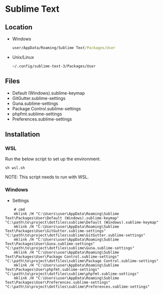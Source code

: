 # Sublime Text

## Location

- Windows

  ``` cmd
  user/AppData/Roaming/Sublime Text/Packages/User
  ```

- Unix/Linux

  ``` shell
  ~/.config/sublime-text-3/Packages/User
  ```

## Files

- Default (Windows).sublime-keymap
- GitGutter.sublime-settings
- Guna.sublime-settings
- Package Control.sublime-settings
- phpfmt.sublime-settings
- Preferences.sublime-settings

## Installation

### WSL

Run the below script to set up the environment.

``` shell
sh wsl.sh

```

NOTE: This script needs to run with WSL.

### Windows

- Settings

```shell
    # cmd
    mklink /H "C:\Users\user\AppData\Roaming\Sublime Text\Packages\User\Default (Windows).sublime-keymap" "C:\path\to\project\dotfiles\sublime\Default (Windows).sublime-keymap"
    mklink /H "C:\Users\user\AppData\Roaming\Sublime Text\Packages\User\GitGutter.sublime-settings" "C:\path\to\project\dotfiles\sublime\GitGutter.sublime-settings"
    mklink /H "C:\Users\user\AppData\Roaming\Sublime Text\Packages\User\Guna.sublime-settings" "C:\path\to\project\dotfiles\sublime\Guna.sublime-settings"
    mklink /H "C:\Users\user\AppData\Roaming\Sublime Text\Packages\User\Package Control.sublime-settings" "C:\path\to\project\dotfiles\sublime\Package Control.sublime-settings"
    mklink /H "C:\Users\user\AppData\Roaming\Sublime Text\Packages\User\phpfmt.sublime-settings" "C:\path\to\project\dotfiles\sublime\phpfmt.sublime-settings"
    mklink /H "C:\Users\user\AppData\Roaming\Sublime Text\Packages\User\Preferences.sublime-settings" "C:\path\to\project\dotfiles\sublime\Preferences.sublime-settings"
```

